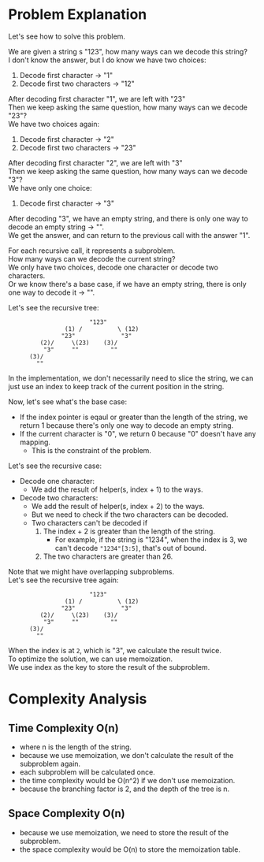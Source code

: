 # Problem Explanation

Let's see how to solve this problem.<br>

We are given a string s "123", how many ways can we decode this string?<br>
I don't know the answer, but I do know we have two choices:<br>
1. Decode first character -> "1"
2. Decode first two characters -> "12"

After decoding first character "1", we are left with "23"<br>
Then we keep asking the same question, how many ways can we decode "23"?<br>
We have two choices again:
1. Decode first character -> "2"
2. Decode first two characters -> "23"

After decoding first character "2", we are left with "3"<br>
Then we keep asking the same question, how many ways can we decode "3"?<br>
We have only one choice:
1. Decode first character -> "3"

After decoding "3", we have an empty string, and there is only one way to decode an empty string -> "".<br>
We get the answer, and can return to the previous call with the answer "1".<br>

For each recursive call, it represents a subproblem.<br>
How many ways can we decode the current string?<br>
We only have two choices, decode one character or decode two characters.<br>
Or we know there's a base case, if we have an empty string, there is only one way to decode it -> "".<br>

Let's see the recursive tree:
```
                       "123"
                (1) /          \ (12)
               "23"             "3"
         (2)/     \(23)    (3)/
          "3"     ""         ""
      (3)/
        ""
```
In the implementation, we don't necessarily need to slice the string, we can just use an index to keep track of the current position in the string.

Now, let's see what's the base case:<br>
- If the index pointer is eqaul or greater than the length of the string, we return 1 because there's only one way to decode an empty string.
- If the current character is "0", we return 0 because "0" doesn't have any mapping.
  - This is the constraint of the problem.

Let's see the recursive case:<br>
- Decode one character:
  - We add the result of helper(s, index + 1) to the ways.
- Decode two characters:
  - We add the result of helper(s, index + 2) to the ways.
  - But we need to check if the two characters can be decoded.
  - Two characters can't be decoded if
    1. The index + 2 is greater than the length of the string.
       - For example, if the string is "1234", when the index is 3, we can't decode `"1234"[3:5]`, that's out of bound.
    2. The two characters are greater than 26.


Note that we might have overlapping subproblems.<br>
Let's see the recursive tree again:
```
                       "123"
                (1) /          \ (12)
               "23"             "3"
         (2)/     \(23)    (3)/
          "3"     ""         ""
      (3)/
        ""
```
When the index is at `2`, which is "3", we calculate the result twice.<br>
To optimize the solution, we can use memoization.<br>
We use index as the key to store the result of the subproblem.

# Complexity Analysis
## Time Complexity O(n)
- where n is the length of the string.
- because we use memoization, we don't calculate the result of the subproblem again.
- each subproblem will be calculated once.
- the time complexity would be O(n^2) if we don't use memoization.
- because the branching factor is 2, and the depth of the tree is n.

## Space Complexity O(n)
- because we use memoization, we need to store the result of the subproblem.
- the space complexity would be O(n) to store the memoization table.